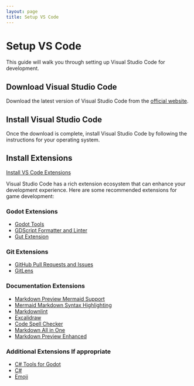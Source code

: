 ```yaml
---
layout: page
title: Setup VS Code
---
```


# Setup VS Code

This guide will walk you through setting up Visual Studio Code for development.

## Download Visual Studio Code

Download the latest version of Visual Studio Code from the [official website](https://code.visualstudio.com/).

## Install Visual Studio Code

Once the download is complete, install Visual Studio Code by following the instructions for your operating system.

## Install Extensions

[Install VS Code Extensions](./configure_vs_code/install_vs_code_extensions.md)

Visual Studio Code has a rich extension ecosystem that can enhance your development experience. Here are some recommended extensions for game development:



### Godot Extensions

- [Godot Tools](https://marketplace.visualstudio.com/items?itemName=geequlim.godot-tools)
- [GDScript Formatter and Linter](https://marketplace.visualstudio.com/items?itemName=EddieDover.gdscript-formatter-linter)
- [Gut Extension](https://marketplace.visualstudio.com/items?itemName=bitwes.gut-extension)

### Git Extensions

- [GitHub Pull Requests and Issues](https://marketplace.visualstudio.com/items?itemName=GitHub.vscode-pull-request-github)
- [GitLens](https://marketplace.visualstudio.com/items?itemName=eamodio.gitlens)

### Documentation Extensions

- [Markdown Preview Mermaid Support](https://marketplace.visualstudio.com/items?itemName=bierner.markdown-mermaid)
- [Mermaid Markdown Syntax Highlighting](https://marketplace.visualstudio.com/items?itemName=bpruitt-goddard.mermaid-markdown-syntax-highlighting)
- [Markdownlint](https://marketplace.visualstudio.com/items?itemName=DavidAnson.vscode-markdownlint)
- [Excalidraw](https://marketplace.visualstudio.com/items?itemName=pomdtr.excalidraw-editor)
- [Code Spell Checker](https://marketplace.visualstudio.com/items?itemName=streetsidesoftware.code-spell-checker)
- [Markdown All in One](https://marketplace.visualstudio.com/items?itemName=yzhang.markdown-all-in-one)
- [Markdown Preview Enhanced](https://marketplace.visualstudio.com/items?itemName=shd101wyy.markdown-preview-enhanced)

### Additional Extensions If appropriate

- [C# Tools for Godot](https://marketplace.visualstudio.com/items?itemName=neikeq.godot-csharp-vscod)
- [C#](https://marketplace.visualstudio.com/items?itemName=ms-dotnettools.csharp)
- [Emoji](https://marketplace.visualstudio.com/items?itemName=Perkovec.emoji)